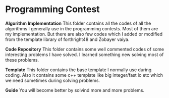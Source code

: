 # Programming Contest

**Algorithm Implementation**
This folder contains all the codes of all the algorithms I generally use in the programming contests. Most of them are my implementation. But there are also few codes which I added or modified from the template library of forthright48 and Zobayer vaiya.

**Code Repository**
This folder contains some well commented codes of some interesting problems I have solved. I learned something new solving most of these problems.

**Template**
This folder contains the base template I normally use during coding. Also it contains some c++ template like big integer/fast io etc which we need sometimes during solving problems.

**Guide**
You will become better by solvind more and more problems.

